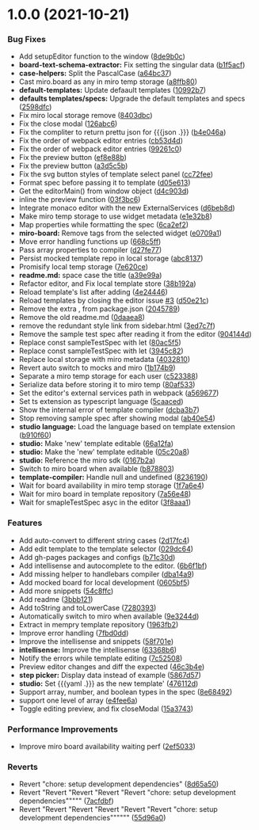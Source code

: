 # 1.0.0 (2021-10-21)


### Bug Fixes

* Add setupEditor function to the window ([8de9b0c](https://github.com/ScenarioHunting/ScenarioHunting/commit/8de9b0c4cacb072d86baa5f0c41bf8396e085fcb))
* **board-text-schema-extractor:** Fix setting the singular data ([b1f5acf](https://github.com/ScenarioHunting/ScenarioHunting/commit/b1f5acf525682238d396f94e128d46c88166906b))
* **case-helpers:** Split the PascalCase ([a64bc37](https://github.com/ScenarioHunting/ScenarioHunting/commit/a64bc3739df8246d6b895686c193cabc676b7d09))
* Cast miro.board as any in miro temp storage ([a8ffb80](https://github.com/ScenarioHunting/ScenarioHunting/commit/a8ffb809341a714a80a6f8324f41d6e2eed5bbc8))
* **default-templates:** Update defaault templates ([10992b7](https://github.com/ScenarioHunting/ScenarioHunting/commit/10992b75808c58e4c67ca8df7ccdc2e0bb0b4ff7))
* **defaults templates/specs:** Upgrade the default templates and specs ([2598dfc](https://github.com/ScenarioHunting/ScenarioHunting/commit/2598dfc732a18615a3477c1aee50eaa8bdeae2b6))
* Fix miro local storage remove ([8403dbc](https://github.com/ScenarioHunting/ScenarioHunting/commit/8403dbce081a7af0e71650c4dd7e5c2874bd8c1f))
* Fix the close modal ([126abc6](https://github.com/ScenarioHunting/ScenarioHunting/commit/126abc64c82a03b8196fad40d9fdc4e0d89d843b))
* Fix the compliter to return prettu json for {{{json .}}} ([b4e046a](https://github.com/ScenarioHunting/ScenarioHunting/commit/b4e046a680d8b3f5ec7c6386fbcf95f38682ced5))
* Fix the order of webpack editor entries ([cb53d4d](https://github.com/ScenarioHunting/ScenarioHunting/commit/cb53d4d656dc761931ecd8fb09c89690574a77cb))
* Fix the order of webpack editor entries ([99261c0](https://github.com/ScenarioHunting/ScenarioHunting/commit/99261c0a83de94015e53537b90d6f5c1d7b70c53))
* Fix the preview button ([ef8e88b](https://github.com/ScenarioHunting/ScenarioHunting/commit/ef8e88b12d83d2010d1fba5dbbdbff81b477de92))
* Fix the preview button ([a3d5c5b](https://github.com/ScenarioHunting/ScenarioHunting/commit/a3d5c5b00dc36354914e10596d36c0e6b14cc56f))
* Fix the svg button styles of template select panel ([cc72fee](https://github.com/ScenarioHunting/ScenarioHunting/commit/cc72feeb651bdc89c99186d7156f962d609658a0))
* Format spec before passing it to template ([d05e613](https://github.com/ScenarioHunting/ScenarioHunting/commit/d05e613b1a0ed89c1f116b6163d136ed6540a61d))
* Get the editorMain() from window object ([d4c903d](https://github.com/ScenarioHunting/ScenarioHunting/commit/d4c903d5b89d01d982ddeb265929b8a22262e26c))
* inline the preview function ([03f3bc6](https://github.com/ScenarioHunting/ScenarioHunting/commit/03f3bc68be89d4e427035722e5373153155f5f23))
* Integrate monaco editor with the new ExternalServices ([d6beb8d](https://github.com/ScenarioHunting/ScenarioHunting/commit/d6beb8de53a65415888c45e104b96ac656f49ca8))
* Make miro temp storage to use widget metadata ([e1e32b8](https://github.com/ScenarioHunting/ScenarioHunting/commit/e1e32b809c4c9239abcb5d613d59bd1da401670b))
* Map properties while formatting the spec ([6ca2ef2](https://github.com/ScenarioHunting/ScenarioHunting/commit/6ca2ef23310705f66d92d8f90f458199abf3c0e8))
* **miro-board:** Remove tags from the selected widget ([e0709a1](https://github.com/ScenarioHunting/ScenarioHunting/commit/e0709a1566bb241b888c0fea0154fd0a028977bb))
* Move error handling functions up ([668c5ff](https://github.com/ScenarioHunting/ScenarioHunting/commit/668c5ffbdaf30a2707b4184b067a8faffe2be13c))
* Pass array properties to compiler ([d27fe77](https://github.com/ScenarioHunting/ScenarioHunting/commit/d27fe770e3afa17056d78e8305f0d7a4da2597bb))
* Persist mocked template repo in local storage ([abc8137](https://github.com/ScenarioHunting/ScenarioHunting/commit/abc8137bc41a05c5a80a547184329296c50dab74))
* Promisify local temp storage ([7e620ce](https://github.com/ScenarioHunting/ScenarioHunting/commit/7e620ce45139f4b21d8cb89d27a14b305cae1d8c))
* **readme.md:** space case the title ([a39e99a](https://github.com/ScenarioHunting/ScenarioHunting/commit/a39e99aa205f3b6401a90bc4bb7b729d28f017aa))
* Refactor editor, and Fix local template store ([38b192a](https://github.com/ScenarioHunting/ScenarioHunting/commit/38b192aa0de9dfde020c4a310520610922406d54))
* Reload template's list after adding ([4e24446](https://github.com/ScenarioHunting/ScenarioHunting/commit/4e24446005b0be886fe270a8b1b3c803997fa1ed))
* Reload templates by closing the editor issue [#3](https://github.com/ScenarioHunting/ScenarioHunting/issues/3) ([d50e21c](https://github.com/ScenarioHunting/ScenarioHunting/commit/d50e21c70b929f4b8024de72ead6dcf166a58784))
* Remove the extra , from package.json ([2045789](https://github.com/ScenarioHunting/ScenarioHunting/commit/2045789c7a06411a82df8677611864512d8c7431))
* Remove the old readme.md ([0daaea8](https://github.com/ScenarioHunting/ScenarioHunting/commit/0daaea827a647b9ba39b3be94e27c98ec4591db4))
* remove the redundant style link from sidebar.html ([3ed7c7f](https://github.com/ScenarioHunting/ScenarioHunting/commit/3ed7c7fd43254a66a26324657dcc14fcd0eabb57))
* Remove the sample test spec after reading it from the editor ([904144d](https://github.com/ScenarioHunting/ScenarioHunting/commit/904144d8994e2ed8abc7c6474db7c56e1bde88e2))
* Replace const sampleTestSpec with let ([80ac5f5](https://github.com/ScenarioHunting/ScenarioHunting/commit/80ac5f57ce3d919912527bcad3e25802f6b5c5bd))
* Replace const sampleTestSpec with let ([3945c82](https://github.com/ScenarioHunting/ScenarioHunting/commit/3945c8234305401dc5f27145dee54d605f8994cd))
* Replace local storage with miro metadata ([4032810](https://github.com/ScenarioHunting/ScenarioHunting/commit/403281012888c1bdfb83395243a878d1d6564fc5))
* Revert auto switch to mocks and miro ([1b174b9](https://github.com/ScenarioHunting/ScenarioHunting/commit/1b174b907f5b0bee7a66318b10c673a6c7a94b3e))
* Separate a miro temp storage for each user ([c523388](https://github.com/ScenarioHunting/ScenarioHunting/commit/c523388fe66634471169e6979e89577667ebe4fb))
* Serialize data before storing it to miro temp ([80af533](https://github.com/ScenarioHunting/ScenarioHunting/commit/80af5339a781579245d312f0764549b8ae277fae))
* Set the editor's external services path in webpack ([a569677](https://github.com/ScenarioHunting/ScenarioHunting/commit/a569677ff17e4ccf2b2cc797b5ef0322c59d194f))
* Set ts extension as typescript language ([5caaced](https://github.com/ScenarioHunting/ScenarioHunting/commit/5caacedff56dc6e9bcf1b1f248d3c0f76acba2b2))
* Show the internal error of template compiler ([dcba3b7](https://github.com/ScenarioHunting/ScenarioHunting/commit/dcba3b7377846515fed90885668de434614bd50c))
* Stop removing sample spec after showing modal ([ab40e54](https://github.com/ScenarioHunting/ScenarioHunting/commit/ab40e5422d0cf42b232dea3d60ec8662200f2801))
* **studio language:** Load the language based on template extension ([b910f60](https://github.com/ScenarioHunting/ScenarioHunting/commit/b910f6069893510a24de4e8c17778eb69abae4a9))
* **studio:** Make 'new' template editable ([66a12fa](https://github.com/ScenarioHunting/ScenarioHunting/commit/66a12fa1964cbd783f7b69182700a70f15a5648b))
* **studio:** Make the 'new' template editable ([05c20a8](https://github.com/ScenarioHunting/ScenarioHunting/commit/05c20a8432a519b676ab690ac0b968632f611b49))
* **studio:** Reference the miro sdk ([0167b2a](https://github.com/ScenarioHunting/ScenarioHunting/commit/0167b2aa158932fbf3f4398f267fcb87e2b9a4e2))
* Switch to miro board when available ([b878803](https://github.com/ScenarioHunting/ScenarioHunting/commit/b878803d99c2382b55f087e5b2f5d40909fe3a92))
* **template-compiler:** Handle null and undefined ([8236190](https://github.com/ScenarioHunting/ScenarioHunting/commit/8236190dcd66e24e6cd60bb12b22413244fdefa2))
* Wait for board availability in miro temp storage ([1f7a6e4](https://github.com/ScenarioHunting/ScenarioHunting/commit/1f7a6e4083c76bb766728c9b884a5275bfce255d))
* Wait for miro board in template repository ([7a56e48](https://github.com/ScenarioHunting/ScenarioHunting/commit/7a56e484295c5301adcd1f49b531ce6e3a685051))
* Wait for smapleTestSpec asyc in the editor ([3f8aaa1](https://github.com/ScenarioHunting/ScenarioHunting/commit/3f8aaa112828e61370e58b1bb5dcf44a45b8814f))


### Features

* Add auto-convert to different string cases ([2d17fc4](https://github.com/ScenarioHunting/ScenarioHunting/commit/2d17fc42a7cd7982dcdb136632fe9ed6ad9a278a))
* Add edit template to the template selector ([029dc64](https://github.com/ScenarioHunting/ScenarioHunting/commit/029dc646eeac4db5d570e74f3019b1fa2c920e28))
* Add gh-pages packages and configs ([b71c30d](https://github.com/ScenarioHunting/ScenarioHunting/commit/b71c30d1619cb1c58ffcc17b79b5e4cf1a33296b))
* Add intellisense and autocomplete to the editor. ([6b6f1bf](https://github.com/ScenarioHunting/ScenarioHunting/commit/6b6f1bf9c83bb31c27c23e457f702df5e4729728))
* Add missing helper to handlebars compiler ([dba14a9](https://github.com/ScenarioHunting/ScenarioHunting/commit/dba14a9d7f572d993df02fa3e29377b7ab1bdfa0))
* Add mocked board for local development ([0605bf5](https://github.com/ScenarioHunting/ScenarioHunting/commit/0605bf52cf6c2a6184333b03a151546eb0d7bc07))
* Add more snippets ([54c8ffc](https://github.com/ScenarioHunting/ScenarioHunting/commit/54c8ffc9909ef425e1123f43593cfd0b277fd011))
* Add readme ([3bbb121](https://github.com/ScenarioHunting/ScenarioHunting/commit/3bbb1214b3bd8d804239e622f5884b86cd141a29))
* Add toString and toLowerCase ([7280393](https://github.com/ScenarioHunting/ScenarioHunting/commit/72803937f131431eb5560913e9ff840d173c3c95))
* Automatically switch to miro when available ([9e3244d](https://github.com/ScenarioHunting/ScenarioHunting/commit/9e3244d30049070f37b35e00746d14523a58f0af))
* Extract in mempry template repository ([1963fb2](https://github.com/ScenarioHunting/ScenarioHunting/commit/1963fb2bd3d946c820b694101299ec3207b0748f))
* Improve error handling ([7fbd0dd](https://github.com/ScenarioHunting/ScenarioHunting/commit/7fbd0dd5c6b2e4a12be302d955afb12f03780463))
* Improve the intellisense and snippets ([58f701e](https://github.com/ScenarioHunting/ScenarioHunting/commit/58f701e31e523ab352e62e9985c7e0c236f7d448))
* **intellisense:** Improve the intellisense ([63368b6](https://github.com/ScenarioHunting/ScenarioHunting/commit/63368b6d1fb6a1e54a78b8e723cc3ce5695e3326))
* Notify the errors while template editing ([7c52508](https://github.com/ScenarioHunting/ScenarioHunting/commit/7c52508d0571c420384c5638021410a79ce0e580))
* Preview editor changes and diff the expected ([46c3b4e](https://github.com/ScenarioHunting/ScenarioHunting/commit/46c3b4ee8bdd687ef35a252918021b50aea4fc92))
* **step picker:** Display data instead of example ([5867d57](https://github.com/ScenarioHunting/ScenarioHunting/commit/5867d572c06617f25ee21671c054601469cdd537))
* **studio:** Set {{{yaml .}}} as the new template' ([476112d](https://github.com/ScenarioHunting/ScenarioHunting/commit/476112da988b0b6de7be71c78c53cbeb0ec0d404))
* Support array, number, and boolean types in the spec ([8e68492](https://github.com/ScenarioHunting/ScenarioHunting/commit/8e68492014b2d7b492952e789189f381eabc509f))
* support one level of array ([e4fee6a](https://github.com/ScenarioHunting/ScenarioHunting/commit/e4fee6a04914d4321a028e8acc93024117624b50))
* Toggle editing preview, and fix closeModal ([15a3743](https://github.com/ScenarioHunting/ScenarioHunting/commit/15a3743c58545feace4c65a2f80bd10b5288fd55))


### Performance Improvements

* Improve miro board availability waiting perf ([2ef5033](https://github.com/ScenarioHunting/ScenarioHunting/commit/2ef50335ab447e8d69d66bf4745a249e9ab1a9e6))


### Reverts

* Revert "chore: setup development dependencies" ([8d65a50](https://github.com/ScenarioHunting/ScenarioHunting/commit/8d65a505f76658b9de862ad2d52191750bfe1e69))
* Revert "Revert "Revert "Revert "Revert "chore: setup development dependencies""""" ([7acfdbf](https://github.com/ScenarioHunting/ScenarioHunting/commit/7acfdbf788b1b02c75fa9c8bb6878544c4ca6a21))
* Revert "Revert "Revert "Revert "Revert "Revert "chore: setup development dependencies"""""" ([55d96a0](https://github.com/ScenarioHunting/ScenarioHunting/commit/55d96a0e01c92f1cbd9d4f337a14a83db62c6dc3))
